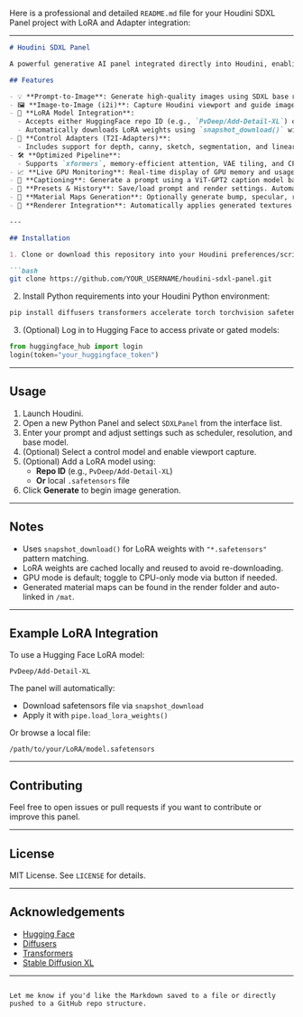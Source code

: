 Here is a professional and detailed `README.md` file for your Houdini SDXL Panel project with LoRA and Adapter integration:

---

```markdown
# Houdini SDXL Panel

A powerful generative AI panel integrated directly into Houdini, enabling seamless image generation using Stable Diffusion XL (SDXL), with advanced support for LoRA models, control adapters, image-to-image workflows, and more.

## Features

- 💡 **Prompt-to-Image**: Generate high-quality images using SDXL base models and custom prompts.
- 🖼 **Image-to-Image (i2i)**: Capture Houdini viewport and guide image generation with control models.
- 🔌 **LoRA Model Integration**:
  - Accepts either HuggingFace repo ID (e.g., `PvDeep/Add-Detail-XL`) or a local `.safetensors` file.
  - Automatically downloads LoRA weights using `snapshot_download()` with pattern matching.
- 🧠 **Control Adapters (T2I-Adapters)**:
  - Includes support for depth, canny, sketch, segmentation, and lineart-based conditioning.
- 🛠 **Optimized Pipeline**:
  - Supports `xformers`, memory-efficient attention, VAE tiling, and CPU/GPU offload.
- 📈 **Live GPU Monitoring**: Real-time display of GPU memory and usage via `pynvml`.
- 📸 **Captioning**: Generate a prompt using a ViT-GPT2 caption model based on Houdini's current viewport render.
- 🧾 **Presets & History**: Save/load prompt and render settings. Automatically store generation history.
- 🧪 **Material Maps Generation**: Optionally generate bump, specular, roughness, and displacement maps.
- 🧵 **Renderer Integration**: Automatically applies generated textures to a Principled Shader in `/mat`.

---

## Installation

1. Clone or download this repository into your Houdini preferences/scripts/python_panels directory:

```bash
git clone https://github.com/YOUR_USERNAME/houdini-sdxl-panel.git
```

2. Install Python requirements into your Houdini Python environment:

```bash
pip install diffusers transformers accelerate torch torchvision safetensors huggingface_hub pynvml
```

3. (Optional) Log in to Hugging Face to access private or gated models:

```python
from huggingface_hub import login
login(token="your_huggingface_token")
```

---

## Usage

1. Launch Houdini.
2. Open a new Python Panel and select `SDXLPanel` from the interface list.
3. Enter your prompt and adjust settings such as scheduler, resolution, and base model.
4. (Optional) Select a control model and enable viewport capture.
5. (Optional) Add a LoRA model using:
   - **Repo ID** (e.g., `PvDeep/Add-Detail-XL`)
   - **Or** local `.safetensors` file
6. Click **Generate** to begin image generation.

---

## Notes

- Uses `snapshot_download()` for LoRA weights with `"*.safetensors"` pattern matching.
- LoRA weights are cached locally and reused to avoid re-downloading.
- GPU mode is default; toggle to CPU-only mode via button if needed.
- Generated material maps can be found in the render folder and auto-linked in `/mat`.

---

## Example LoRA Integration

To use a Hugging Face LoRA model:

```
PvDeep/Add-Detail-XL
```

The panel will automatically:

- Download safetensors file via `snapshot_download`
- Apply it with `pipe.load_lora_weights()`

Or browse a local file:

```
/path/to/your/LoRA/model.safetensors
```

---

## Contributing

Feel free to open issues or pull requests if you want to contribute or improve this panel.

---

## License

MIT License. See `LICENSE` for details.

---

## Acknowledgements

- [Hugging Face](https://huggingface.co/)
- [Diffusers](https://github.com/huggingface/diffusers)
- [Transformers](https://github.com/huggingface/transformers)
- [Stable Diffusion XL](https://stability.ai/)

---
```

Let me know if you'd like the Markdown saved to a file or directly pushed to a GitHub repo structure.
